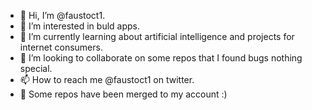 - 👋 Hi, I’m @faustoct1.
- 👀 I’m interested in buld apps.
- 🌱 I’m currently learning about artificial intelligence and projects for internet consumers.
- 💞️ I’m looking to collaborate on some repos that I found bugs nothing special.
- 📫 How to reach me @faustoct1 on twitter.
- 🔄 Some repos have been merged to my account :)

<!---
faustoct1/faustoct1 is a ✨ special ✨ repository because its `README.md` (this file) appears on your GitHub profile.
You can click the Preview link to take a look at your changes.
--->
